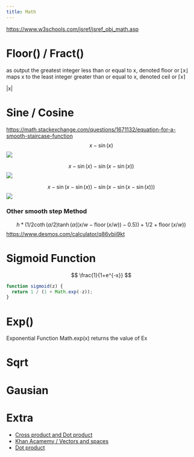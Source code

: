 ```yaml
---
title: Math
---
```

https://www.w3schools.com/jsref/jsref_obj_math.asp

# Floor() / Fract()
as output the greatest integer less than or equal to x, denoted floor or ⌊x⌋
maps x to the least integer greater than or equal to x, denoted ceil or ⌈x⌉

|x|

# Sine / Cosine
https://math.stackexchange.com/questions/1671132/equation-for-a-smooth-staircase-function
$$x-\sin\left(x\right)$$
![](https://i.stack.imgur.com/LJGD3.png)



$$x-\sin\left(x\right)-\sin\left(x-\sin\left(x\right)\right) $$
![](https://i.stack.imgur.com/wds95.png)

$$x-\sin\left(x-\sin\left(x\right)\right)-\sin\left(x-\sin\left(x-\sin\left(x\right)\right)\right) $$
![](https://i.stack.imgur.com/OntF2.png)


###  Other smooth step Method
$$ h*(1/2\coth(a/2)\tanh(a((x/w-\operatorname{floor}(x/w))-0.5))+1/2+\operatorname{floor}(x/w)) $$
https://www.desmos.com/calculator/q86vbii9kt

# Sigmoid Function
$$  \frac{1}{1+e^{-x}}  $$

```javascript
function sigmoid(z) {
  return 1 / (1 + Math.exp(-z));
}
```


# Exp()
Exponential Function
Math.exp(x) returns the value of Ex

# Sqrt 

# Gausian 

# Extra
- [Cross product and Dot product](https://www.youtube.com/watch?v=h0NJK4mEIJU)
- [Khan Acamemy / Vectors and spaces](https://www.khanacademy.org/math/linear-algebra/vectors-and-spaces)
- [Dot product](https://www.youtube.com/watch?v=0iNrGpwZwog)